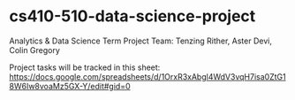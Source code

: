 # cs410-510-data-science-project
Analytics & Data Science Term Project
Team: Tenzing Rither, Aster Devi, Colin Gregory


Project tasks will be tracked in this sheet: https://docs.google.com/spreadsheets/d/1OrxR3xAbgl4WdV3vqH7isa0ZtG18W6Iw8voaMz5GX-Y/edit#gid=0 
